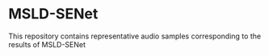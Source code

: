 # MSLD-SENet
This repository contains representative audio samples corresponding to the results of MSLD-SENet
